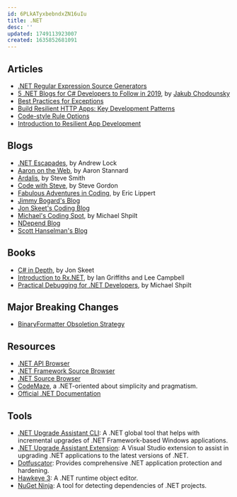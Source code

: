 ```yaml
---
id: 6PLkATyxbebndxZN16uIu
title: .NET
desc: ''
updated: 1749113923007
created: 1635852681091
---
```


## Articles

- [.NET Regular Expression Source Generators](https://learn.microsoft.com/en-us/dotnet/standard/base-types/regular-expression-source-generators)
- [5 .NET Blogs for C# Developers to Follow in 2019](https://jakubgarfield.medium.com/5-net-blogs-for-c-developers-to-follow-in-2019-2b4af10927ae), by [Jakub Chodounsky](https://jakubgarfield.medium.com/)
- [Best Practices for Exceptions](https://learn.microsoft.com/en-us/dotnet/standard/exceptions/best-practices-for-exceptions)
- [Build Resilient HTTP Apps: Key Development Patterns](https://learn.microsoft.com/en-us/dotnet/core/resilience/http-resilience)
- [Code-style Rule Options](https://learn.microsoft.com/en-us/dotnet/fundamentals/code-analysis/code-style-rule-options)
- [Introduction to Resilient App Development](https://learn.microsoft.com/en-us/dotnet/core/resilience)

## Blogs

- [.NET Escapades](https://andrewlock.net/), by Andrew Lock
- [Aaron on the Web](https://aaronstannard.com/), by Aaron Stannard
- [Ardalis](https://ardalis.com/blog), by Steve Smith
- [Code with Steve](https://www.stevejgordon.co.uk/), by Steve Gordon
- [Fabulous Adventures in Coding](https://ericlippert.com/), by Eric Lippert
- [Jimmy Bogard's Blog](https://www.jimmybogard.com/)
- [Jon Skeet's Coding Blog](https://codeblog.jonskeet.uk/)
- [Michael's Coding Spot](https://michaelscodingspot.com/), by Michael Shpilt
- [NDepend Blog](https://blog.ndepend.com/)
- [Scott Hanselman's Blog](https://www.hanselman.com/blog)

## Books

- [C# in Depth](https://csharpindepth.com/), by Jon Skeet
- [Introduction to Rx.NET](https://introtorx.com/), by Ian Griffiths and Lee Campbell
- [Practical Debugging for .NET Developers](https://practicaldebugging.net/), by Michael Shpilt

## Major Breaking Changes

- [BinaryFormatter Obsoletion Strategy](https://github.com/dotnet/designs/blob/main/accepted/2020/better-obsoletion/binaryformatter-obsoletion.md)

## Resources

- [.NET API Browser](https://docs.microsoft.com/en-us/dotnet/api)
- [.NET Framework Source Browser](https://referencesource.microsoft.com/)
- [.NET Source Browser](https://source.dot.net/)
- [CodeMaze](https://code-maze.com/), a .NET-oriented about simplicity and pragmatism.
- [Official .NET Documentation](https://docs.microsoft.com/en-us/dotnet)

## Tools

- [.NET Upgrade Assistant CLI](https://dotnet.microsoft.com/en-us/platform/upgrade-assistant): A .NET global tool that helps with incremental upgrades of .NET Framework-based Windows applications.
- [.NET Upgrade Assistant Extension](https://marketplace.visualstudio.com/items?itemName=ms-dotnettools.upgradeassistant): A Visual Studio extension to assist in upgrading .NET applications to the latest versions of .NET.
- [Dotfuscator](https://docs.microsoft.com/en-us/visualstudio/ide/dotfuscator): Provides comprehensive .NET application protection and hardening.
- [Hawkeye 3](https://github.com/zrfisaac/Hawkeye3): A .NET runtime object editor.
- [NuGet Ninja](https://github.com/microsoft/NugetNinja): A tool for detecting dependencies of .NET projects.
